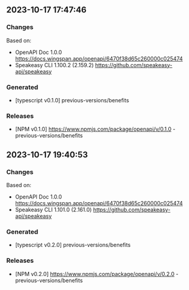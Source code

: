 

## 2023-10-17 17:47:46
### Changes
Based on:
- OpenAPI Doc 1.0.0 https://docs.wingspan.app/openapi/6470f38d65c260000c025474
- Speakeasy CLI 1.100.2 (2.159.2) https://github.com/speakeasy-api/speakeasy
### Generated
- [typescript v0.1.0] previous-versions/benefits
### Releases
- [NPM v0.1.0] https://www.npmjs.com/package/openapi/v/0.1.0 - previous-versions/benefits

## 2023-10-17 19:40:53
### Changes
Based on:
- OpenAPI Doc 1.0.0 https://docs.wingspan.app/openapi/6470f38d65c260000c025474
- Speakeasy CLI 1.101.0 (2.161.0) https://github.com/speakeasy-api/speakeasy
### Generated
- [typescript v0.2.0] previous-versions/benefits
### Releases
- [NPM v0.2.0] https://www.npmjs.com/package/openapi/v/0.2.0 - previous-versions/benefits
